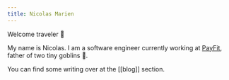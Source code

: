 ```yaml
---
title: Nicolas Marien
---
```


<p class="text-2xl">Welcome traveler 👋</p>

My name is Nicolas.
I am a software engineer currently working at [PayFit](https://payfit.com/), father of two tiny goblins 🐣.

You can find some writing over at the [[blog]] section.
